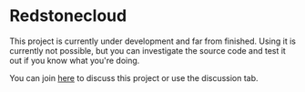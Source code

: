 # Redstonecloud

This project is currently under development and far from finished. Using it is currently not possible, but you can investigate the source code and test it out if you know what you're doing.

You can join [here](https://discord.gg/aZKuas4) to discuss this project or use the discussion tab.

